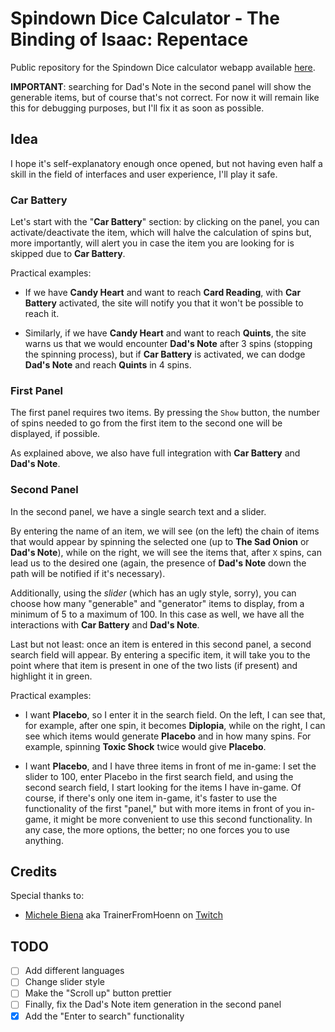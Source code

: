 # Spindown Dice Calculator - The Binding of Isaac: Repentace

Public repository for the Spindown Dice calculator webapp available [here](https://spindowndicecalculator.web.app).

**IMPORTANT**: searching for Dad's Note in the second panel will show the generable items, but of course that's not correct. For now it will remain like this for debugging purposes, but I'll fix it as soon as possible.

## Idea

I hope it's self-explanatory enough once opened, but not having even half a skill in the field of interfaces and user experience, I'll play it safe.

### Car Battery

Let's start with the "**Car Battery**" section: by clicking on the panel, you can activate/deactivate the item, which will halve the calculation of spins but, more importantly, will alert you in case the item you are looking for is skipped due to **Car Battery**.

Practical examples:

- If we have **Candy Heart** and want to reach **Card Reading**, with **Car Battery** activated, the site will notify you that it won't be possible to reach it.

- Similarly, if we have **Candy Heart** and want to reach **Quints**, the site warns us that we would encounter **Dad's Note** after 3 spins (stopping the spinning process), but if **Car Battery** is activated, we can dodge **Dad's Note** and reach **Quints** in 4 spins.

### First Panel

The first panel requires two items. By pressing the `Show` button, the number of spins needed to go from the first item to the second one will be displayed, if possible.

As explained above, we also have full integration with **Car Battery** and **Dad's Note**.

### Second Panel

In the second panel, we have a single search text and a slider.

By entering the name of an item, we will see (on the left) the chain of items that would appear by spinning the selected one (up to **The Sad Onion** or **Dad's Note**), while on the right, we will see the items that, after `X` spins, can lead us to the desired one (again, the presence of **Dad's Note** down the path will be notified if it's necessary).

Additionally, using the _slider_ (which has an ugly style, sorry), you can choose how many "generable" and "generator" items to display, from a minimum of 5 to a maximum of 100. In this case as well, we have all the interactions with **Car Battery** and **Dad's Note**.

Last but not least: once an item is entered in this second panel, a second search field will appear. By entering a specific item, it will take you to the point where that item is present in one of the two lists (if present) and highlight it in green.

Practical examples:

- I want **Placebo**, so I enter it in the search field. On the left, I can see that, for example, after one spin, it becomes **Diplopia**, while on the right, I can see which items would generate **Placebo** and in how many spins. For example, spinning **Toxic Shock** twice would give **Placebo**.
  
- I want **Placebo**, and I have three items in front of me in-game: I set the slider to 100, enter Placebo in the first search field, and using the second search field, I start looking for the items I have in-game. Of course, if there's only one item in-game, it's faster to use the functionality of the first "panel," but with more items in front of you in-game, it might be more convenient to use this second functionality. In any case, the more options, the better; no one forces you to use anything.

## Credits
Special thanks to:

 - [Michele Biena](https://github.com/MicheleBiena) aka TrainerFromHoenn on [Twitch](https://www.twitch.tv/trainerfromhoenn)

## TODO

- [ ] Add different languages
- [ ] Change slider style
- [ ] Make the "Scroll up" button prettier
- [ ] Finally, fix the Dad's Note item generation in the second panel
- [x] Add the "Enter to search" functionality
